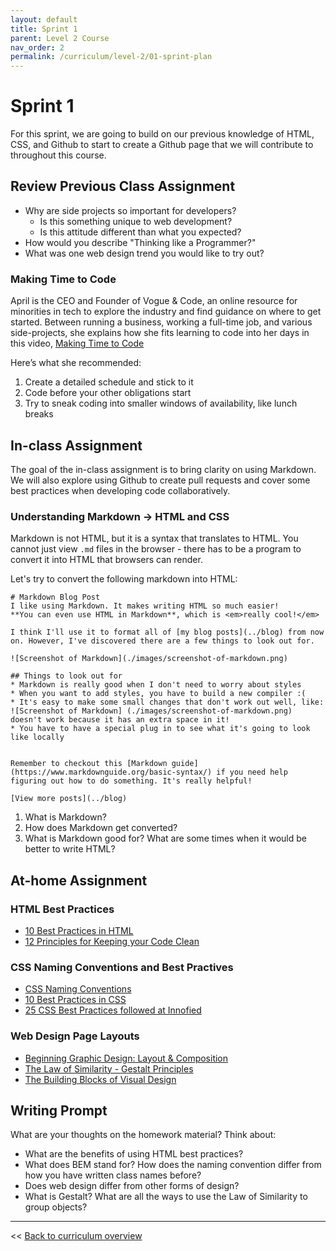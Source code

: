 ```yaml
---
layout: default
title: Sprint 1
parent: Level 2 Course
nav_order: 2
permalink: /curriculum/level-2/01-sprint-plan
---
```


# Sprint 1
For this sprint, we are going to build on our previous knowledge of HTML, CSS, and Github to start to create a Github page that we will contribute to throughout this course. 

## Review Previous Class Assignment
* Why are side projects so important for developers? 
  * Is this something unique to web development? 
  * Is this attitude different than what you expected?
* How would you describe "Thinking like a Programmer?"
* What was one web design trend you would like to try out?


### Making Time to Code
April is the CEO and Founder of Vogue & Code, an online resource for minorities in tech to explore the industry and find guidance on where to get started. Between running a business, working a full-time job, and various side-projects, she explains how she fits learning to code into her days in this video, [Making Time to Code](https://www.youtube.com/watch?v=1q-HgZvZhtE)

Here’s what she recommended:
1. Create a detailed schedule and stick to it
2. Code before your other obligations start
3. Try to sneak coding into smaller windows of availability, like lunch breaks


## In-class Assignment
The goal of the in-class assignment is to bring clarity on using Markdown. We will also explore using Github to create pull requests and cover some best practices when developing code collaboratively.

### Understanding Markdown -> HTML and CSS
Markdown is not HTML, but it is a syntax that translates to HTML. You cannot just view `.md` files in the browser - there has to be a program to convert it into HTML that browsers can render. 

Let's try to convert the following markdown into HTML:

```
# Markdown Blog Post
I like using Markdown. It makes writing HTML so much easier!
**You can even use HTML in Markdown**, which is <em>really cool!</em>

I think I'll use it to format all of [my blog posts](../blog) from now on. However, I've discovered there are a few things to look out for. 

![Screenshot of Markdown](./images/screenshot-of-markdown.png)

## Things to look out for
* Markdown is really good when I don't need to worry about styles
* When you want to add styles, you have to build a new compiler :(
* It's easy to make some small changes that don't work out well, like: ![Screenshot of Markdown] (./images/screenshot-of-markdown.png) doesn't work because it has an extra space in it! 
* You have to have a special plug in to see what it's going to look like locally


Remember to checkout this [Markdown guide](https://www.markdownguide.org/basic-syntax/) if you need help figuring out how to do something. It's really helpful!

[View more posts](../blog)
```

1. What is Markdown? 
2. How does Markdown get converted?
3. What is Markdown good for? What are some times when it would be better to write HTML?

## At-home Assignment
### HTML Best Practices
* [10 Best Practices in HTML](https://blog.tbhcreative.com/2015/08/10-best-practices-in-html.html)
* [12 Principles for Keeping your Code Clean](https://www.smashingmagazine.com/2008/11/12-principles-for-keeping-your-code-clean/)

### CSS Naming Conventions and Best Practives
* [CSS Naming Conventions](https://www.freecodecamp.org/news/css-naming-conventions-that-will-save-you-hours-of-debugging-35cea737d849/)
* [10 Best Practices in CSS](http://www.tothenew.com/blog/10-best-practices-in-css/)
* [25 CSS Best Practices followed at Innofied](https://www.innofied.com/25-css-best-practices-we-follow-at-innofied/)

### Web Design Page Layouts
* [Beginning Graphic Design: Layout & Composition](https://www.youtube.com/watch?v=a5KYlHNKQB8)
* [The Law of Similarity - Gestalt Principles](https://www.interaction-design.org/literature/article/the-law-of-similarity-gestalt-principles-1)
* [The Building Blocks of Visual Design](https://www.interaction-design.org/literature/article/the-building-blocks-of-visual-design)

## Writing Prompt
What are your thoughts on the homework material? Think about:
* What are the benefits of using HTML best practices?
* What does BEM stand for? How does the naming convention differ from how you have written class names before?
* Does web design differ from other forms of design?
* What is Gestalt? What are all the ways to use the Law of Similarity to group objects? 


---
<< [Back to curriculum overview](../level-2)
